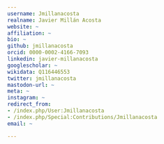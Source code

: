 ```yaml
---
username: Jmillanacosta
realname: Javier Millán Acosta
website: ~
affiliation: ~
bio: ~
github: jmillanacosta
orcid: 0000-0002-4166-7093
linkedin: javier-millanacosta
googlescholar: ~
wikidata: Q116446553
twitter: jmillanacosta
mastodon-url: ~
meta: ~
instagram: ~
redirect_from:
- /index.php/User:Jmillanacosta
- /index.php/Special:Contributions/Jmillanacosta
email: ~

---
```

